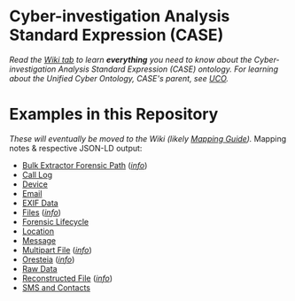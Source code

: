 # Cyber-investigation Analysis Standard Expression (CASE)

_Read the [Wiki tab](https://github.com/casework/CASE/wiki) to learn **everything** you need to know about the Cyber-investigation Analysis Standard Expression (CASE) ontology._
_For learning about the Unified Cyber Ontology, CASE's parent, see [UCO](https://github.com/ucoProject/UCO)._

# Examples in this Repository
_These will eventually be moved to the Wiki (likely [Mapping Guide](https://github.com/casework/CASE/wiki/Mapping-Guide))._
Mapping notes & respective JSON-LD output:
- [Bulk Extractor Forensic Path](examples/bulk_extractor_forensic_path.json) (*[info](examples/bulk_extractor_forensic_path.md)*)
- [Call Log](examples/call_log.json)
- [Device](examples/device.json)
- [Email](examples/email.json)
- [EXIF Data](examples/exif_data.json)
- [Files](examples/file.json) (*[info](examples/file.md)*)
- [Forensic Lifecycle](examples/forensic_lifecycle.json)
- [Location](examples/location.json)
- [Message](examples/message.json)
- [Multipart File](examples/multipart_file.json) (*[info](examples/multipart_file.md)*)
- [Oresteia](examples/Oresteia.json) (*[info](examples/Oresteia.md)*)
- [Raw Data](examples/raw_data.json)
- [Reconstructed File](examples/reconstructed_file.json) (*[info](examples/reconstructed_file.md)*)
- [SMS and Contacts](examples/sms_and_contacts.json)
